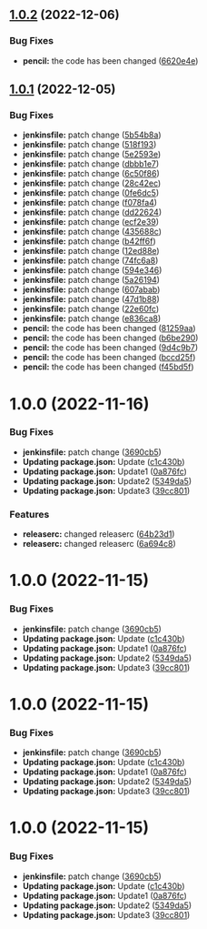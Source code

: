 ## [1.0.2](https://github.com/cyse7125-fall2022-group07/helm-chart/compare/v1.0.1...v1.0.2) (2022-12-06)


### Bug Fixes

* **pencil:** the code has been changed ([6620e4e](https://github.com/cyse7125-fall2022-group07/helm-chart/commit/6620e4ed3e694bc06ac3705c89ec978896bf1190))

## [1.0.1](https://github.com/cyse7125-fall2022-group07/helm-chart/compare/v1.0.0...v1.0.1) (2022-12-05)


### Bug Fixes

* **jenkinsfile:** patch change ([5b54b8a](https://github.com/cyse7125-fall2022-group07/helm-chart/commit/5b54b8a46b16c4f157d71363117e26206f0a795a))
* **jenkinsfile:** patch change ([518f193](https://github.com/cyse7125-fall2022-group07/helm-chart/commit/518f193813c98d80767ff3bf68993674e835c97f))
* **jenkinsfile:** patch change ([5e2593e](https://github.com/cyse7125-fall2022-group07/helm-chart/commit/5e2593e2e03f208fdbd29cae902b085311585ba1))
* **jenkinsfile:** patch change ([dbbb1e7](https://github.com/cyse7125-fall2022-group07/helm-chart/commit/dbbb1e7e7326618b4b9899f9c6af6abf5d02217c))
* **jenkinsfile:** patch change ([6c50f86](https://github.com/cyse7125-fall2022-group07/helm-chart/commit/6c50f86f41536a7ce771fb4da94ce665b690f265))
* **jenkinsfile:** patch change ([28c42ec](https://github.com/cyse7125-fall2022-group07/helm-chart/commit/28c42ece8032786d93130aed2072f15cbaadec99))
* **jenkinsfile:** patch change ([0fe6dc5](https://github.com/cyse7125-fall2022-group07/helm-chart/commit/0fe6dc5022f562a7475c37332d6092246eee1fb4))
* **jenkinsfile:** patch change ([f078fa4](https://github.com/cyse7125-fall2022-group07/helm-chart/commit/f078fa41c7b78fd7ac79714367e04dee312fadf1))
* **jenkinsfile:** patch change ([dd22624](https://github.com/cyse7125-fall2022-group07/helm-chart/commit/dd226247b44808acd5f4c73e5beb74b9773e7603))
* **jenkinsfile:** patch change ([ecf2e39](https://github.com/cyse7125-fall2022-group07/helm-chart/commit/ecf2e39a82c92394aa63b5f45b98850fe56ac352))
* **jenkinsfile:** patch change ([435688c](https://github.com/cyse7125-fall2022-group07/helm-chart/commit/435688c33e0cea9b707e877dca35ac6e902a9572))
* **jenkinsfile:** patch change ([b42ff6f](https://github.com/cyse7125-fall2022-group07/helm-chart/commit/b42ff6f0852f82b145bcd63fbf39c75d2831d830))
* **jenkinsfile:** patch change ([12ed88e](https://github.com/cyse7125-fall2022-group07/helm-chart/commit/12ed88e8c61c58e1ff21747dd858979282cc60dc))
* **jenkinsfile:** patch change ([74fc6a8](https://github.com/cyse7125-fall2022-group07/helm-chart/commit/74fc6a8bb5870b553be0af323cbc88ddb7b07709))
* **jenkinsfile:** patch change ([594e346](https://github.com/cyse7125-fall2022-group07/helm-chart/commit/594e34639893d0b73a8126368e5d6aa2725d8758))
* **jenkinsfile:** patch change ([5a26194](https://github.com/cyse7125-fall2022-group07/helm-chart/commit/5a26194219e40e687161d8335e1da2ca234e7b3b))
* **jenkinsfile:** patch change ([607abab](https://github.com/cyse7125-fall2022-group07/helm-chart/commit/607abab4a20afe1dc95d4442cdfcfb4bda929c40))
* **jenkinsfile:** patch change ([47d1b88](https://github.com/cyse7125-fall2022-group07/helm-chart/commit/47d1b8845f2d1d3dce2b70f81a4e328bab533a98))
* **jenkinsfile:** patch change ([22e60fc](https://github.com/cyse7125-fall2022-group07/helm-chart/commit/22e60fcbe91a574d1ba52fa339c86d2263bf9c41))
* **jenkinsfile:** patch change ([e836ca8](https://github.com/cyse7125-fall2022-group07/helm-chart/commit/e836ca8834ed134666560bf799d62f9167c7b4f0))
* **pencil:** the code has been changed ([81259aa](https://github.com/cyse7125-fall2022-group07/helm-chart/commit/81259aadabbad5edf2d9a1291ecad70805aaea0c))
* **pencil:** the code has been changed ([b6be290](https://github.com/cyse7125-fall2022-group07/helm-chart/commit/b6be290902e46a1ba31f5255b27c80d037774904))
* **pencil:** the code has been changed ([9d4c9b7](https://github.com/cyse7125-fall2022-group07/helm-chart/commit/9d4c9b7bf159b6835e3b60bb162ba3a2026ed5f1))
* **pencil:** the code has been changed ([bccd25f](https://github.com/cyse7125-fall2022-group07/helm-chart/commit/bccd25feb594dd48913741dab0ef90456b371f74))
* **pencil:** the code has been changed ([f45bd5f](https://github.com/cyse7125-fall2022-group07/helm-chart/commit/f45bd5f8baf9e9be1a4416cada640edb36d89388))

# 1.0.0 (2022-11-16)


### Bug Fixes

* **jenkinsfile:** patch change ([3690cb5](https://github.com/cyse7125-fall2022-group07/helm-chart/commit/3690cb5a7ad6ad2ff2f88a5c5fe83e80a1796642))
* **Updating package.json:** Update ([c1c430b](https://github.com/cyse7125-fall2022-group07/helm-chart/commit/c1c430b38bf04c6a36466872e554a8fc6159272f))
* **Updating package.json:** Update1 ([0a876fc](https://github.com/cyse7125-fall2022-group07/helm-chart/commit/0a876fcbbd8010c222affaf66174faed2ed0b911))
* **Updating package.json:** Update2 ([5349da5](https://github.com/cyse7125-fall2022-group07/helm-chart/commit/5349da5adb49297bbc321653a1661de6ea632e63))
* **Updating package.json:** Update3 ([39cc801](https://github.com/cyse7125-fall2022-group07/helm-chart/commit/39cc80124c530033dd735ff00cbd1f5bb0bcda39))


### Features

* **releaserc:** changed releaserc ([64b23d1](https://github.com/cyse7125-fall2022-group07/helm-chart/commit/64b23d136b98e8e797dd4e7080b04bd16d1f2938))
* **releaserc:** changed releaserc ([6a694c8](https://github.com/cyse7125-fall2022-group07/helm-chart/commit/6a694c889ffcf1bd5f03116f5ac72da59296cf7a))

# 1.0.0 (2022-11-15)


### Bug Fixes

* **jenkinsfile:** patch change ([3690cb5](https://github.com/vinitharsora/helm-chart/commit/3690cb5a7ad6ad2ff2f88a5c5fe83e80a1796642))
* **Updating package.json:** Update ([c1c430b](https://github.com/vinitharsora/helm-chart/commit/c1c430b38bf04c6a36466872e554a8fc6159272f))
* **Updating package.json:** Update1 ([0a876fc](https://github.com/vinitharsora/helm-chart/commit/0a876fcbbd8010c222affaf66174faed2ed0b911))
* **Updating package.json:** Update2 ([5349da5](https://github.com/vinitharsora/helm-chart/commit/5349da5adb49297bbc321653a1661de6ea632e63))
* **Updating package.json:** Update3 ([39cc801](https://github.com/vinitharsora/helm-chart/commit/39cc80124c530033dd735ff00cbd1f5bb0bcda39))

# 1.0.0 (2022-11-15)


### Bug Fixes

* **jenkinsfile:** patch change ([3690cb5](https://github.com/vinitharsora/helm-chart/commit/3690cb5a7ad6ad2ff2f88a5c5fe83e80a1796642))
* **Updating package.json:** Update ([c1c430b](https://github.com/vinitharsora/helm-chart/commit/c1c430b38bf04c6a36466872e554a8fc6159272f))
* **Updating package.json:** Update1 ([0a876fc](https://github.com/vinitharsora/helm-chart/commit/0a876fcbbd8010c222affaf66174faed2ed0b911))
* **Updating package.json:** Update2 ([5349da5](https://github.com/vinitharsora/helm-chart/commit/5349da5adb49297bbc321653a1661de6ea632e63))
* **Updating package.json:** Update3 ([39cc801](https://github.com/vinitharsora/helm-chart/commit/39cc80124c530033dd735ff00cbd1f5bb0bcda39))

# 1.0.0 (2022-11-15)


### Bug Fixes

* **jenkinsfile:** patch change ([3690cb5](https://github.com/vinitharsora/helm-chart/commit/3690cb5a7ad6ad2ff2f88a5c5fe83e80a1796642))
* **Updating package.json:** Update ([c1c430b](https://github.com/vinitharsora/helm-chart/commit/c1c430b38bf04c6a36466872e554a8fc6159272f))
* **Updating package.json:** Update1 ([0a876fc](https://github.com/vinitharsora/helm-chart/commit/0a876fcbbd8010c222affaf66174faed2ed0b911))
* **Updating package.json:** Update2 ([5349da5](https://github.com/vinitharsora/helm-chart/commit/5349da5adb49297bbc321653a1661de6ea632e63))
* **Updating package.json:** Update3 ([39cc801](https://github.com/vinitharsora/helm-chart/commit/39cc80124c530033dd735ff00cbd1f5bb0bcda39))

